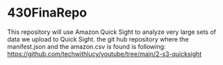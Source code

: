 # 430FinaRepo
This repository will use Amazon Quick Sight to analyze very large sets of data we upload to Quick Sight.
the git hub repository where the manifest.json and the amazon.csv is found is following:
https://github.com/techwithlucy/youtube/tree/main/2-s3-quicksight

